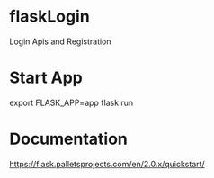 # flaskLogin
Login Apis and Registration

# Start App
export FLASK_APP=app
flask run

# Documentation
https://flask.palletsprojects.com/en/2.0.x/quickstart/ 
